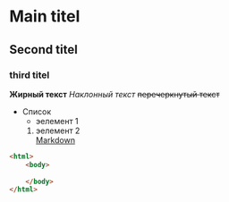 # Main titel
## Second titel
### third titel
**Жирный текст**
*Наклонный текст*
~~перечеркнутый текст~~
 * Список
    * эелемент 1
    1. эелемент 2  
[Markdown](https://netology.ru/profile/program/py-pcs/lessons/142915/lesson_items/737033)     

```html
<html>
    <body>
        
    </body>
</html>
```